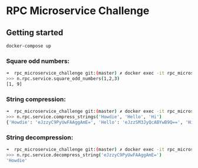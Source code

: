 # RPC Microservice Challenge

## Getting started

```bash
docker-compose up
```

### Square odd numbers:

```bash
➜  rpc_microservice_challenge git:(master) ✗ docker exec -it rpc_microservice_challenge_rpc_microservice_1 ./entrypoint.sh nameko shell --config nameko_config.yml
>>> n.rpc.service.square_odd_numbers(1,2,3)
[1, 9]
```

### String compression:

```bash
➜  rpc_microservice_challenge git:(master) ✗ docker exec -it rpc_microservice_challenge_rpc_microservice_1 ./entrypoint.sh nameko shell --config nameko_config.yml
>>> n.rpc.service.compress_strings('Howdie', 'Hello', 'Hi')
{'Howdie': 'eJzzyC9PyUwFAAggAmE=', 'Hello': 'eJzzSM3JyQcABYwB9Q==', 'Hi': 'eJzzyAQAAPsAsg=='}
```

### String decompression:

```bash
➜  rpc_microservice_challenge git:(master) ✗ docker exec -it rpc_microservice_challenge_rpc_microservice_1 ./entrypoint.sh nameko shell --config nameko_config.yml
>>> n.rpc.service.decompress_string('eJzzyC9PyUwFAAggAmE=')
'Howdie'
```

